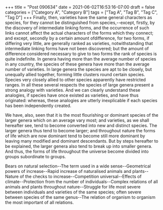 +++
title = "Post 090634"
date = 2021-06-02T16:53:16-07:00
draft = false
categories = ["Category A", "Category B"]
tags = ["Tag A", "Tag B", "Tag C", "Tag D"]
+++
Finally, then, varieties have the same general characters as species, for they cannot be distinguished from species,--except, firstly, by the discovery of intermediate linking forms, and the occurrence of such links cannot affect the actual characters of the forms which they connect; and except, secondly by a certain amount ofdifference, for two forms, if differing very little, are generally ranked as varieties, notwithstanding that intermediate linking forms have not been discovered; but the amount of difference considered necessary to give to two forms the rank of species is quite indefinite. In genera having more than the average number of species in any country, the species of these genera have more than the average number of varieties. In large genera the species are apt to be closely, but unequally allied together, forming little clusters round certain species. Species very closely allied to other species apparently have restricted ranges. In all these several respects the species of large genera present a strong analogy with varieties. And we can clearly understand these analogies, if species have once existed as varieties, and have thus originated: whereas, these analogies are utterly inexplicable if each species has been independently created.

We have, also, seen that it is the most flourishing or dominant species of the larger genera which on an average vary most; and varieties, as we shall hereafter see, tend to become converted into new and distinct species. The larger genera thus tend to become larger; and throughout nature the forms of life which are now dominant tend to become still more dominant by leaving many modified and dominant descendants. But by steps hereafter to be explained, the larger genera also tend to break up into smaller genera. And thus, the forms of life throughout the universe become divided into groups subordinate to groups.

Bears on natural selection--The term used in a wide sense--Geometrical powers of increase--Rapid increase of naturalised animals and plants--Nature of the checks to increase--Competition universal--Effects of climate--Protection from the number of individuals--Complex relations of all animals and plants throughout nature--Struggle for life most severe between individuals and varieties of the same species; often severe between species of the same genus--The relation of organism to organism the most important of all relations.
